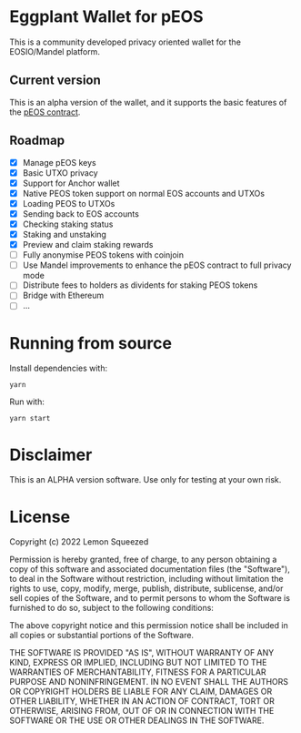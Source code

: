 # Eggplant Wallet for pEOS 

This is a community developed privacy oriented wallet for the EOSIO/Mandel platform. 

## Current version

This is an alpha version of the wallet, and it supports the basic features of the [pEOS contract](https://peos.one). 

## Roadmap

- [x] Manage pEOS keys
- [x] Basic UTXO privacy
- [x] Support for Anchor wallet
- [x] Native PEOS token support on normal EOS accounts and UTXOs
- [x] Loading PEOS to UTXOs
- [x] Sending back to EOS accounts
- [x] Checking staking status
- [x] Staking and unstaking
- [x] Preview and claim staking rewards
- [ ] Fully anonymise PEOS tokens with coinjoin
- [ ] Use Mandel improvements to enhance the pEOS contract to full privacy mode
- [ ] Distribute fees to holders as dividents for staking PEOS tokens
- [ ] Bridge with Ethereum
- [ ] ...

# Running from source

Install dependencies with:

```
yarn
```

Run with:

```
yarn start
```

# Disclaimer

This is an ALPHA version software. Use only for testing at your own risk. 

# License

Copyright (c) 2022 Lemon Squeezed

Permission is hereby granted, free of charge, to any person obtaining a copy of this software and associated documentation files (the "Software"), to deal in the Software without restriction, including without limitation the rights to use, copy, modify, merge, publish, distribute, sublicense, and/or sell copies of the Software, and to permit persons to whom the Software is furnished to do so, subject to the following conditions:

The above copyright notice and this permission notice shall be included in all copies or substantial portions of the Software.

THE SOFTWARE IS PROVIDED "AS IS", WITHOUT WARRANTY OF ANY KIND, EXPRESS OR IMPLIED, INCLUDING BUT NOT LIMITED TO THE WARRANTIES OF MERCHANTABILITY, FITNESS FOR A PARTICULAR PURPOSE AND NONINFRINGEMENT. IN NO EVENT SHALL THE AUTHORS OR COPYRIGHT HOLDERS BE LIABLE FOR ANY CLAIM, DAMAGES OR OTHER LIABILITY, WHETHER IN AN ACTION OF CONTRACT, TORT OR OTHERWISE, ARISING FROM, OUT OF OR IN CONNECTION WITH THE SOFTWARE OR THE USE OR OTHER DEALINGS IN THE SOFTWARE.


